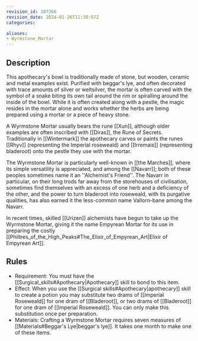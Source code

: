 ```yaml
---
revision_id: 107366
revision_date: 2024-01-26T11:38:57Z
categories:

aliases:
- Wyrmstone_Mortar
---
```


## Description
This apothecary's bowl is traditionally made of stone, but wooden, ceramic and metal examples exist. Purified with beggar's lye, and often decorated with trace amounts of silver or weltsilver, the mortar is often carved with the symbol of a snake biting its own tail around the rim or spiralling around the inside of the bowl. While it is often created along with a pestle, the magic resides in the mortar alone and works whether the herbs are being prepared using a mortar or a piece of heavy stone.

A Wyrmstone Mortar usually bears the rune [[Xun]], although older examples are often inscribed with [[Diras]], the Rune of Secrets. Traditionally in [[Wintermark]] the apothecary carves or paints the runes [[Rhyv]] (representing the Imperial roseweald) and [[Irremais]] (representing bladeroot) onto the pestle they use with the mortar.

The Wyrmstone Mortar is particularly well-known in [[the Marches]], where its simple versatility is appreciated, and among the [[Navarr]]; both of these peoples sometimes name it an ''Alchemist's Friend''. The Navarr in particular, on their long trods far away from the storehouses of civilisation, sometimes find themselves with an excess of one herb and a deficiency of the other, and the power to turn bladeroot into roseweald, with its purgative qualities, has also earned it the less-common name Vallorn-bane among the Navarr.

In recent times, skilled [[Urizen]] alchemists have begun to take up the Wyrmstone Mortar, giving it the name Empyrean Mortar for its use in preparing the costly [[Philtres_of_the_High_Peaks#The_Elixir_of_Empyrean_Art|Elixir of Empyrean Art]].

## Rules

* Requirement: You must have the [[Surgical_skills#Apothecary|Apothecary]] skill to bond to this item.
* Effect: When you use the [[Surgical skills#Apothecary|apothecary]] skill to create a potion you may substitute two drams of [[Imperial Roseweald]] for one dram of [[Bladeroot]], or two drams of [[Bladeroot]] for one dram of [[Imperial Roseweald]]. You can only make this substitution once per preparation.
* Materials: Crafting a Wyrmstone Mortar requires seven measures of [[Materials#Beggar's Lye|beggar's lye]]. It takes one month to make one of these items.